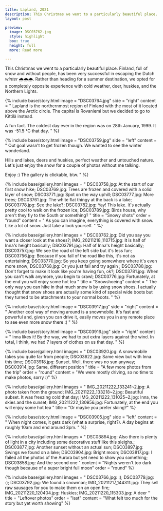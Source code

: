 ```yaml
---
title: Lapland, 2021
description: This Christmas we went to a particularly beautiful place. Finland, full of snow and without people, has been very successful in escaping the Dutch winter 🌧️🌧️🌧️ [5 mins, ~30 Mb]
layout: post

preview:
  image: DSC03762.jpg
  style: highlight
  box: true
  height: full
  more: Read more

---
```


This Christmas we went to a particularly beautiful place. Finland, full of snow and without people, has been very successful in escaping the Dutch _winter_ 🌧️🌧️🌧️. Rather than heading for a summer destination, we opted for a completely opposite experience with cold weather, deer, huskies, and the Northern Lights.

{% include base/story.html
  image = "DSC03764.jpg"
  side = "right"
  content = "
  Lapland is the northernmost region of Finland with the most of it located above the Arctic circle. The capital is Rovaniemi but we decided to go to Kittilä instead.

  A fun fact. The coldest day ever in the region was on 28th January, 1999. It was -51.5 °C that day.
  "
%}

{% include base/story.html
  image = "DSC03759.jpg"
  side = "left"
  content = "
  Out goal wasn't to get frozen though. We wanted to see the winter wonderland.

  Hills and lakes, deers and huskies, perfect weather and untouched nature. Let's just enjoy the snow for a couple of photos without me talking.

  Enjoy :) The gallery is clickable, btw.
  "
%}

{% include base/gallery.html
  images = "
    DSC03758.jpg: At the start of our first snow hike;
    DSC03769.jpg: Trees are frozen and covered with a solid layer of snow;
    DSC03771.jpg: Spot on the way uphill;
    DSC03777.jpg: More trees;
    DSC03761.jpg: The white flat thingy at the back is a lake;
    DSC03778.jpg: See the lake?;
    DSC03782.jpg: Yay! This lake. It's actually pretty cool to walk on the frozen ice;
    DSC03789.jpg: Birds house, why aren't they fly to the South or something?
    "
  title   = "Snowy shots"
  order   = "round"
  content = "
  As you can imagine, everything is covered with snow. Like a lot of snow. Just take a look yourself.
  "
%}

{% include base/gallery.html
  images = "
    DSC03762.jpg: Did you say you want a closer look at the shoes?;
    IMG_20211218_110715.jpg: It is half of Inna's height basically;
    DSC03791.jpg: Half of Inna's height basically;
    DSC03757.jpg: We see the road of the left side but it's less fun;
    DSC03756.jpg: Because if you fall of the road like this, it's not as entertaining;
    DSC03770.jpg: So you keep going somewhere where it's even more snow;
    DSC03768.jpg: Or you just fall and try again ;
    DSC03780.jpg: Don't forget to make it look like you're having fun, ok?;
    DSC03781.jpg: When you can't walk anymore, you begin to crawl;
    DSC03776.jpg: Fortunately, at the end you will enjoy some hot tea
    "
  title   = "Snowshoeing"
  content = "
  The only way you can hike in that much snow is by using snow shoes.
  I actually thought that snow shoes are actually some kind of special wide boots but they turned to be attachments to your normal boots.
  "
%}

{% include base/story.html
  image = "DSC03917.jpg"
  side = "right"
  content = "
  Another cool way of moving around is a snowmobile. It's fast and powerful and, given you can drive it, easily moves you in any remote place to see even more snow there :)
  "
%}

{% include base/story.html
  image = "DSC03916.jpg"
  side = "right"
  content = "
  Inna likes it! By the way, we had to put extra layers against the wind. In total, I think, we had 7 layers of clothes on us that day.
  "
%}

{% include base/gallery.html
  images = "
    DSC03920.jpg: A snowmobile takes you quite far from people;
    DSC03922.jpg: Same view but with Inna this time;
    DSC03918.jpg: Sunset. Well, there was no sun anyway;
    DSC03914.jpg: Same, different position
    "
  title   = "A few more photos from the trip"
  order   = "round"
  content = "We were mostly driving, so no time to make photos, sorry :)"
%}

{% include base/gallery.html
  images = "
    IMG_20211222_133241~2.jpg: A photo taken from the ground;
    IMG_20211222_133218~2.jpg: Beautiful subset. It was freezing cold that day;
    IMG_20211222_131025~2.jpg: Inna, the skies and the sunset;
    IMG_20211222_130956.jpg: Fortunately, at the end you will enjoy some hot tea
    "
  title   = "Or maybe you prefer skiing?"
%}

{% include base/story.html
  image = "DSC03905.jpg"
  side = "left"
  content = "
  When night comes, it gets dark (what a surprise, right?). A day begins at roughly 10am and end around 3pm.
  "
%}

{% include base/gallery.html
  images = "
    DSC03894.jpg: Also there is plenty of light in a city including some decorative stuff like this sleighs.;
    DSC03877.jpg: Another sunset without an actual sun;
    DSC03897.jpg: Swings we found on a lake;
    DSC03904.jpg: Bright moon;
    DSC03817.jpg: I failed all the photos of the Aurora but yet need to show you something;
    DSC03858.jpg: And the second one
    "
  content   = "Nights weren't too dark though because of a super bright full moon"
  order   = "round"
%}

{% include base/gallery.html
  images = "
    DSC03766.jpg: :);
    DSC03779.jpg: :);
    DSC03792.jpg: We found a snowman;
    IMG_20211217_144311.jpg: They sell raw sausages for you to make them on an open fire;
    IMG_20211220_120404.jpg: Huskies;
    IMG_20211220_115303.jpg: A deer
    "
  title   = "Leftover photos"
  order   = "last"
  content = "What felt too much for the story but yet worth showing"
%}

